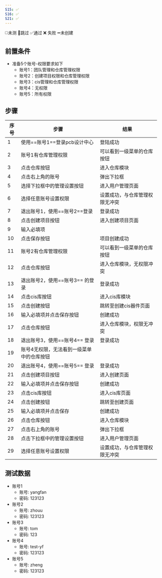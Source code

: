 ```yaml
---
S15: ✅
S16: ✅
S21: ✅
---
```

◻️未测    🚫跳过     ✅通过    ❌ 失败    ➖未创建

## 前置条件

- 准备5个账号-权限要求如下
	- 账号1：团队管理和仓库管理权限
	- 账号2：创建项目权限和仓库管理权限
	- 账号3：cis管理和仓库管理权限
	- 账号4：无权限
	- 账号5：所有权限

## 步骤

| 序号  | 步骤                    | 结果              |
| --- | --------------------- | --------------- |
| 1   | 使用==账号1==登录pcb设计中心    | 登陆成功            |
| 2   | 账号1有仓库管理权限            | 可以看到一级菜单的仓库按钮   |
| 3   | 点击仓库按钮                | 进入仓库模块          |
| 4   | 点击右上角的账号              | 弹出下拉框           |
| 5   | 选择下拉框中的管理设置按钮         | 进入用户管理页面        |
| 6   | 选择任意账号设置权限            | 设置成功，与仓库管理权限无冲突 |
| 7   | 退出账号1，使用==账号2==登录     | 登录成功            |
| 8   | 点击创建项目按钮              | 进入创建项目页面        |
| 9   | 输入必填项                 |                 |
| 10  | 点击保存按钮                | 项目创建成功          |
| 11  | 账号2有仓库管理权限            | 可以看到一级菜单的仓库按钮   |
| 12  | 点击仓库按钮                | 进入仓库模块，无权限冲突    |
| 13  | 退出账号2，使用==账号3== 的登录   | 登录成功            |
| 14  | 点击cis库按钮              | 进入cis库模块        |
| 15  | 点击创建按钮                | 跳转至创建cis器件页面    |
| 16  | 输入必填项并点击保存按钮          | 创建成功            |
| 17  | 点击仓库按钮                | 进入仓库模块，权限无冲突    |
| 18  | 退出账号3，使用==账号4== 登录    | 登录成功            |
| 19  | 账号4无权限，无法看到一级菜单中的仓库按钮 |                 |
| 20  | 退出账号4，使用==账号5== 登录    | 登录成功            |
| 21  | 点击创建项目按钮              | 进入创建页面          |
| 22  | 输入必填项并点击保存按钮          | 创建成功            |
| 23  | 点击cis库按钮              | 进入cis库页面        |
| 24  | 点击创建按钮                | 跳转至创建页面         |
| 25  | 输入必填项并点击保存            | 创建成功            |
| 26  | 点击仓库按钮                | 进入仓库模块          |
| 27  | 点击右上角的账号              | 弹出下拉框           |
| 28  | 点击下拉框中的管理设置按钮         | 进入用户管理页面        |
| 29  | 选择任意账号设置权限            | 设置成功，与仓库管理权限无冲突 |

## 测试数据

- 账号1
	- 账号: yangfan
	- 密码: 123123
- 账号2
	- 账号: zhouu
	- 密码: 123123
- 账号3
	- 账号: tom
	- 密码: 123
- 账号4
	- 账号: test-yf
	- 密码: 123123
- 账号5
	- 账号: zheng
	- 密码: 123123
